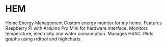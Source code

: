 # HEM
Home Energy Management
  Custom energy monitor for my home.  Features Raspberry Pi with Arduino Pro Mini for hardware interface.
  Monitors temperature, electricity and water consumption.
  Manages HVAC.
  Plots graphs using rrdtool and highcharts.